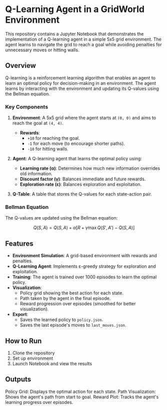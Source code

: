 # Q-Learning Agent in a GridWorld Environment

This repository contains a Jupyter Notebook that demonstrates the implementation of a Q-learning agent in a simple 5x5 grid environment. The agent learns to navigate the grid to reach a goal while avoiding penalties for unnecessary moves or hitting walls.

## Overview

Q-learning is a reinforcement learning algorithm that enables an agent to learn an optimal policy for decision-making in an environment. The agent learns by interacting with the environment and updating its Q-values using the Bellman equation.

### Key Components

1. **Environment**: A 5x5 grid where the agent starts at `(0, 0)` and aims to reach the goal at `(4, 4)`.
   - **Rewards**:
     - `+10` for reaching the goal.
     - `-1` for each move (to encourage shorter paths).
     - `-10` for hitting walls.

2. **Agent**: A Q-learning agent that learns the optimal policy using:
   - **Learning rate (α)**: Determines how much new information overrides old information.
   - **Discount factor (γ)**: Balances immediate and future rewards.
   - **Exploration rate (ε)**: Balances exploration and exploitation.

3. **Q-Table**: A table that stores the Q-values for each state-action pair.

### Bellman Equation

The Q-values are updated using the Bellman equation:

$$
Q(S, A) = Q(S, A) + \alpha \left[ R + \gamma \max Q(S', A') - Q(S, A) \right]
$$

## Features

- **Environment Simulation**: A grid-based environment with rewards and penalties.
- **Q-Learning Agent**: Implements ε-greedy strategy for exploration and exploitation.
- **Training**: The agent is trained over 1000 episodes to learn the optimal policy.
- **Visualization**:
  - Policy grid showing the best action for each state.
  - Path taken by the agent in the final episode.
  - Reward progression over episodes (smoothed for better visualization).
- **Export**:
  - Saves the learned policy to `policy.json`.
  - Saves the last episode's moves to `last_moves.json`.

## How to Run

1. Clone the repository
2. Set up environment
3. Launch Notebook and view the results

## Outputs
Policy Grid: Displays the optimal action for each state.
Path Visualization: Shows the agent's path from start to goal.
Reward Plot: Tracks the agent's learning progress over episodes.
